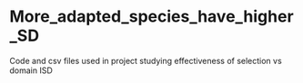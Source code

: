 # More_adapted_species_have_higher_SD
Code and csv files used in project studying effectiveness of selection vs domain ISD
